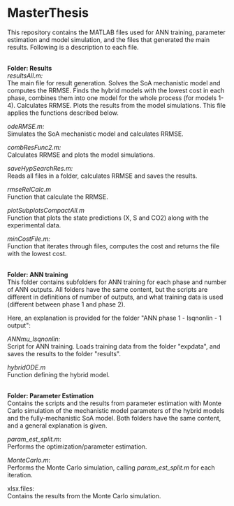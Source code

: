 # MasterThesis
This repository contains the MATLAB files used for ANN training, parameter estimation and model simulation, and the files that generated the main results. Following is a description to each file.

<br/> **Folder: Results** <br/> 
*resultsAll.m:*<br/> 
The main file for result generation.
Solves the SoA mechanistic model and computes the RRMSE.
Finds the hybrid models with the lowest cost in each phase, combines them into one model for the whole process (for models 1-4). Calculates RRMSE.
Plots the results from the model simulations.
This file applies the functions described below.

*odeRMSE.m:* <br/> 
Simulates the SoA mechanistic model and calculates RRMSE.

*combResFunc2.m:*<br/> 
Calculates RRMSE and plots the model simulations.

*saveHypSearchRes.m:*<br/> 
Reads all files in a folder, calculates RRMSE and saves the results.

*rmseRelCalc.m*<br/> 
Function that calculate the RRMSE.

*plotSubplotsCompactAll.m*<br/> 
Function that plots the state predictions (X, S and CO2) along with the experimental data.

*minCostFile.m:*<br/> 
Function that iterates through files, computes the cost and returns the file with the lowest cost.

<br/> **Folder: ANN training**<br/> 
This folder contains subfolders for ANN training for each phase and number of ANN outputs. All folders have the same content, but the scripts are different in definitions of number of outputs, and what training data is used (different between phase 1 and phase 2).

Here, an explanation is provided for the folder "ANN phase 1 - lsqnonlin - 1 output":

*ANNmu_lsqnonlin:* <br/> Script for ANN training. Loads training data from the folder "expdata", and saves the results to the folder "results".

*hybridODE.m* <br/> Function defining the hybrid model.

<br/> **Folder: Parameter Estimation**<br/> 
Contains the scripts and the results from parameter estimation with Monte Carlo simulation of the mechanistic model parameters of the hybrid models and the fully-mechanistic SoA model. Both folders have the same content, and a general explanation is given.

*param_est_split.m*:<br/>
Performs the optimization/parameter estimation.

*MonteCarlo.m*: <br/>
Performs the Monte Carlo simulation, calling *param_est_split.m* for each iteration.

xlsx.files: <br/>
Contains the results from the Monte Carlo simulation.
